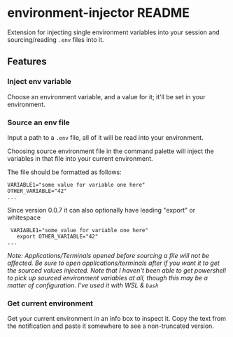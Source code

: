 # environment-injector README

Extension for injecting single environment variables into your session and
sourcing/reading `.env` files into it.

## Features

### Inject env variable

Choose an environment variable, and a value for it; it'll be set in your environment.

### Source an env file

Input a path to a `.env` file, all of it will be read into your environment.

Choosing source environment file in the command palette will inject the variables
in that file into your current environment.

The file should be formatted as follows:

```
VARIABLE1="some value for variable one here"
OTHER_VARIABLE="42"
...
```

Since version 0.0.7 it can also optionally have leading "export" or whitespace

```
 VARIABLE1="some value for variable one here"
   export OTHER_VARIABLE="42"
...
```

*Note: Applications/Terminals opened before sourcing a file will not be affected. Be
sure to open applications/terminals after if you want it to get the sourced values
injected. Note that I haven't been able to get powershell to pick up sourced environment
variables at all, though this may be a matter of configuration. I've used it with
WSL & `bash`*

### Get current environment

Get your current environment in an info box to inspect it. Copy the text from the
notification and paste it somewhere to see a non-truncated version.

